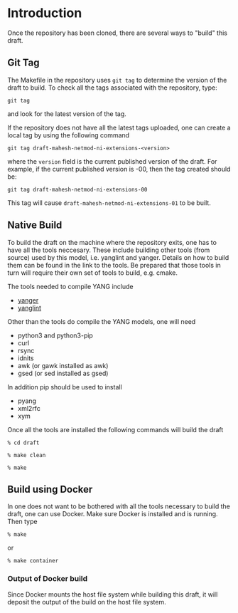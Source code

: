 # Introduction
Once the repository has been cloned, there are several ways to "build" this draft.

## Git Tag
The Makefile in the repository uses `git tag` to determine the version of the draft to build. To check all the tags associated with the repository, type:

`git tag`

and look for the latest version of the tag.

If the repository does not have all the latest tags uploaded, one can create a local tag by using the following command

`git tag draft-mahesh-netmod-ni-extensions-<version>`

where the `version` field is the current published version of the draft. For example, if the current published version is -00, then the tag created should be:

`git tag draft-mahesh-netmod-ni-extensions-00`

This tag will cause `draft-mahesh-netmod-ni-extensions-01` to be built.

## Native Build

To build the draft on the machine where the repository exits, one has to
have all the tools neccesary. These include building other tools (from
source) used by this model, i.e. yanglint and yanger. Details on how
to build them can be found in the link to the tools. Be prepared that those tools in turn will require their own set of tools to build, e.g. cmake.

The tools needed to compile YANG include

- [yanger](https://github.com/mbj4668/yanger)
- [yanglint](https://github.com/CESNET/libyang)

Other than the tools do compile the YANG models, one will need

- python3 and python3-pip
- curl
- rsync
- idnits
- awk (or gawk installed as awk)
- gsed (or sed installed as gsed)

In addition pip should be used to install

- pyang
- xml2rfc
- xym

Once all the tools are installed the following commands will build the draft

`% cd draft`

`% make clean`

`% make`

## Build using Docker

In one does not want to be bothered with all the tools necessary to build
the draft, one can use Docker. Make sure Docker is installed and is running. Then type

`% make`

or

`% make container`

### Output of Docker build

Since Docker mounts the host file system while building this draft, it will deposit the output of the build on the host file system.
